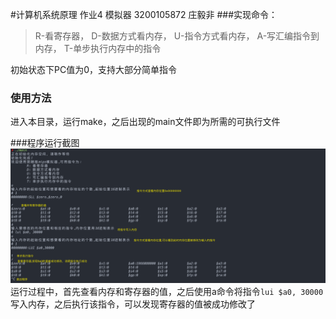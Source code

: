 #计算机系统原理 作业4 模拟器
3200105872 庄毅非
###实现命令：  
>R-看寄存器，
    D-数据方式看内存，
    U-指令方式看内存，
    A-写汇编指令到内存，
    T-单步执行内存中的指令


初始状态下PC值为0，支持大部分简单指令
### 使用方法
进入本目录，运行make，之后出现的main文件即为所需的可执行文件

###程序运行截图
<img src="./example.png">
运行过程中，首先查看内存和寄存器的值，之后使用a命令将指令`lui $a0, 30000`写入内存，之后执行该指令，可以发现寄存器的值被成功修改了